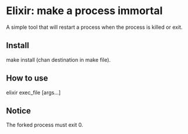 Elixir: make a process immortal
===============================

A simple tool that will restart a process when the process is killed or exit.

Install
-------

make install (chan destination in make file).

How to use
----------

elixir exec_file [args...]

Notice
------

The forked process must exit 0.
